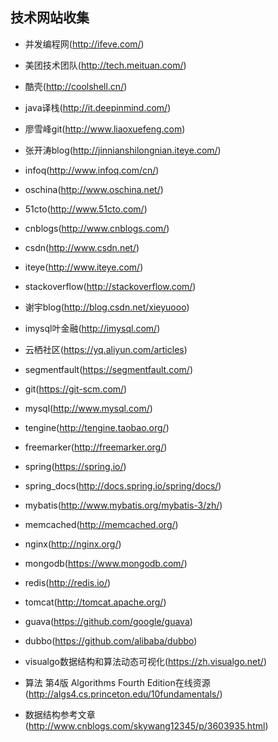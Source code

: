 ## 技术网站收集

- 并发编程网(http://ifeve.com/)
- 美团技术团队(http://tech.meituan.com/)
- 酷壳(http://coolshell.cn/)
- java译栈(http://it.deepinmind.com/)
- 廖雪峰git(http://www.liaoxuefeng.com)
- 张开涛blog(http://jinnianshilongnian.iteye.com/)
- infoq(http://www.infoq.com/cn/)
- oschina(http://www.oschina.net/)
- 51cto(http://www.51cto.com/)
- cnblogs(http://www.cnblogs.com/)
- csdn(http://www.csdn.net/)
- iteye(http://www.iteye.com/)
- stackoverflow(http://stackoverflow.com/)
- 谢宇blog(http://blog.csdn.net/xieyuooo)
- imysql叶金融(http://imysql.com/)
- 云栖社区(https://yq.aliyun.com/articles)
- segmentfault(https://segmentfault.com/)


- git(https://git-scm.com/)
- mysql(http://www.mysql.com/)
- tengine(http://tengine.taobao.org/)
- freemarker(http://freemarker.org/)
- spring(https://spring.io/)
- spring_docs(http://docs.spring.io/spring/docs/)
- mybatis(http://www.mybatis.org/mybatis-3/zh/)
- memcached(http://memcached.org/)
- nginx(http://nginx.org/)
- mongodb(https://www.mongodb.com/)
- redis(http://redis.io/)
- tomcat(http://tomcat.apache.org/)
- guava(https://github.com/google/guava)
- dubbo(https://github.com/alibaba/dubbo)

- visualgo数据结构和算法动态可视化(https://zh.visualgo.net/)
- 算法 第4版 Algorithms Fourth Edition在线资源(http://algs4.cs.princeton.edu/10fundamentals/)
- 数据结构参考文章(http://www.cnblogs.com/skywang12345/p/3603935.html)